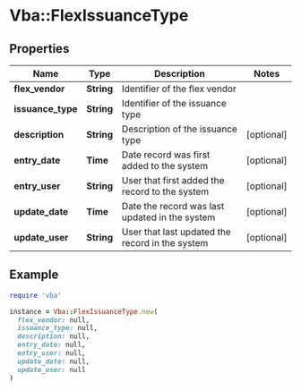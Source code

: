 # Vba::FlexIssuanceType

## Properties

| Name | Type | Description | Notes |
| ---- | ---- | ----------- | ----- |
| **flex_vendor** | **String** | Identifier of the flex vendor |  |
| **issuance_type** | **String** | Identifier of the issuance type |  |
| **description** | **String** | Description of the issuance type | [optional] |
| **entry_date** | **Time** | Date record was first added to the system | [optional] |
| **entry_user** | **String** | User that first added the record to the system | [optional] |
| **update_date** | **Time** | Date the record was last updated in the system | [optional] |
| **update_user** | **String** | User that last updated the record in the system | [optional] |

## Example

```ruby
require 'vba'

instance = Vba::FlexIssuanceType.new(
  flex_vendor: null,
  issuance_type: null,
  description: null,
  entry_date: null,
  entry_user: null,
  update_date: null,
  update_user: null
)
```

